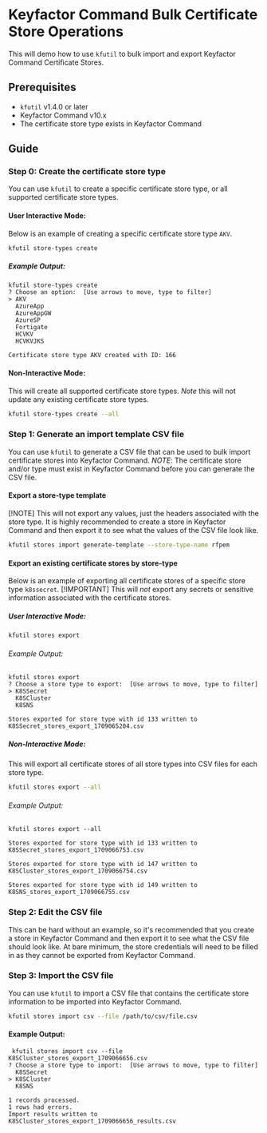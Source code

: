 # Keyfactor Command Bulk Certificate Store Operations
This will demo how to use `kfutil` to bulk import and export Keyfactor Command Certificate Stores.

## Prerequisites
- `kfutil` v1.4.0 or later
- Keyfactor Command v10.x
- The certificate store type exists in Keyfactor Command

## Guide

### Step 0: Create the certificate store type
You can use `kfutil` to create a specific certificate store type, or all supported certificate store types. 

#### User Interactive Mode:
Below is an example of creating a specific certificate store type `AKV`.
```bash
kfutil store-types create
```
##### Example Output:
```text
kfutil store-types create                                          
? Choose an option:  [Use arrows to move, type to filter]
> AKV
  AzureApp
  AzureAppGW
  AzureSP
  Fortigate
  HCVKV
  HCVKVJKS
  
Certificate store type AKV created with ID: 166
```

#### Non-Interactive Mode:
This will create all supported certificate store types. *Note* this will not update any existing certificate store types.
```bash
kfutil store-types create --all
```

### Step 1: Generate an import template CSV file
You can use `kfutil` to generate a CSV file that can be used to bulk import certificate stores into Keyfactor Command.
*NOTE*: The certificate store and/or type must exist in Keyfactor Command before you can generate the CSV file.

#### Export a store-type template
[!NOTE] This will not export any values, just the headers associated with the store type. It is highly recommended to 
create a store in Keyfactor Command and then export it to see what the values of the CSV file look like.
```bash
kfutil stores import generate-template --store-type-name rfpem
```
#### Export an existing certificate stores by store-type
Below is an example of exporting all certificate stores of a specific store type `k8ssecret`.
[!IMPORTANT] This will *not* export any secrets or sensitive information associated with the certificate stores.

##### User Interactive Mode:
```bash
kfutil stores export      
```

###### Example Output:
```text
kfutil stores export
? Choose a store type to export:  [Use arrows to move, type to filter]
> K8SSecret
  K8SCluster
  K8SNS

Stores exported for store type with id 133 written to K8SSecret_stores_export_1709065204.csv
```

##### Non-Interactive Mode:
This will export all certificate stores of all store types into CSV files for each store type.
```bash
kfutil stores export --all
```

###### Example Output:
```text
kfutil stores export --all

Stores exported for store type with id 133 written to K8SSecret_stores_export_1709066753.csv

Stores exported for store type with id 147 written to K8SCluster_stores_export_1709066754.csv

Stores exported for store type with id 149 written to K8SNS_stores_export_1709066755.csv
```

### Step 2: Edit the CSV file
This can be hard without an example, so it's recommended that you create a store in Keyfactor Command and then export 
it to see what the CSV file should look like. At bare minimum, the store credentials will need to be filled in as they
cannot be exported from Keyfactor Command.

### Step 3: Import the CSV file
You can use `kfutil` to import a CSV file that contains the certificate store information to be imported into Keyfactor 
Command.
```bash
kfutil stores import csv --file /path/to/csv/file.csv
```

#### Example Output:
```text
 kfutil stores import csv --file K8SCluster_stores_export_1709066656.csv 
? Choose a store type to import:  [Use arrows to move, type to filter]
  K8SSecret
> K8SCluster
  K8SNS

1 records processed.
1 rows had errors.
Import results written to K8SCluster_stores_export_1709066656_results.csv
```

